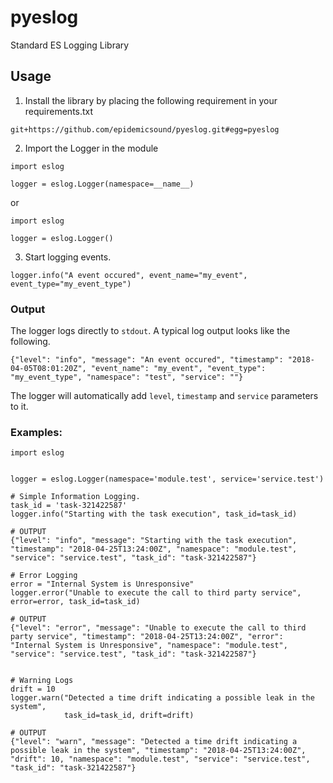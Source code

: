 # pyeslog
Standard ES Logging Library


## Usage

1. Install the library by placing the following requirement in your requirements.txt
```
git+https://github.com/epidemicsound/pyeslog.git#egg=pyeslog
```

2. Import the Logger in the module
```
import eslog

logger = eslog.Logger(namespace=__name__)
```

or

```
import eslog

logger = eslog.Logger()
```

3. Start logging events.

```
logger.info("A event occured", event_name="my_event", event_type="my_event_type")
```

### Output

The logger logs directly to `stdout`. A typical log output looks like the following.
```
{"level": "info", "message": "An event occured", "timestamp": "2018-04-05T08:01:20Z", "event_name": "my_event", "event_type": "my_event_type", "namespace": "test", "service": ""}
```
The logger will automatically add `level`, `timestamp` and `service` parameters to it.


### Examples:

```
import eslog


logger = eslog.Logger(namespace='module.test', service='service.test')

# Simple Information Logging.
task_id = 'task-321422587'
logger.info("Starting with the task execution", task_id=task_id)

# OUTPUT
{"level": "info", "message": "Starting with the task execution", "timestamp": "2018-04-25T13:24:00Z", "namespace": "module.test", "service": "service.test", "task_id": "task-321422587"}

# Error Logging
error = "Internal System is Unresponsive"
logger.error("Unable to execute the call to third party service", error=error, task_id=task_id)

# OUTPUT
{"level": "error", "message": "Unable to execute the call to third party service", "timestamp": "2018-04-25T13:24:00Z", "error": "Internal System is Unresponsive", "namespace": "module.test", "service": "service.test", "task_id": "task-321422587"}


# Warning Logs
drift = 10
logger.warn("Detected a time drift indicating a possible leak in the system",
            task_id=task_id, drift=drift)

# OUTPUT
{"level": "warn", "message": "Detected a time drift indicating a possible leak in the system", "timestamp": "2018-04-25T13:24:00Z", "drift": 10, "namespace": "module.test", "service": "service.test", "task_id": "task-321422587"}
```

